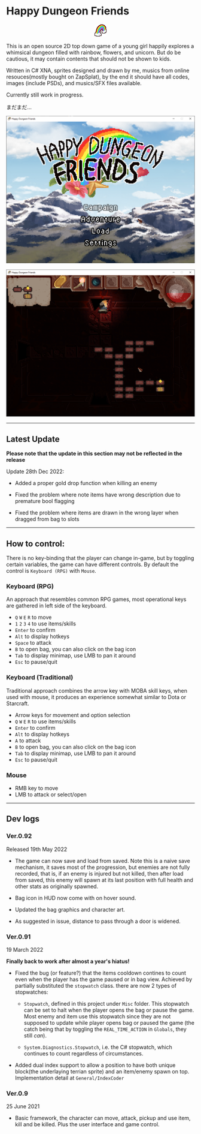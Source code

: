 # Happy Dungeon Friends

<p align="center">
  <img src="https://github.com/Amarthgul/HappyDungeonFriends/blob/main/Icon.bmp">
</p>

This is an open source 2D top down game of a young girl happily explores a whimsical dungeon 
filled with rainbow, flowers, and unicorn. But do be cautious, it may contain contents that should
not be shown to kids. 

Written in C# XNA, sprites designed and drawn by me, musics from online resouces(mostly bought on ZapSplat), 
by the end it should have all codes, images (include PSDs), and musics/SFX files available.

Currently still work in progress. 

まだまだ...

<p align="center">
	<img src="https://github.com/Amarthgul/HappyDungeonFriends/blob/main/Content/Screencap/W4hXXG4.png" width="512">
</p>

<p align="center">
	<img src="https://github.com/Amarthgul/HappyDungeonFriends/blob/main/Content/Screencap/lye4f1D.png" width="512">
</p>

--------------------------------------------------------

## Latest Update

**Please note that the update in this section may not be reflected in the release**

Update 28th Dec 2022:

* Added a proper gold drop function when killing an enemy 

* Fixed the problem where note items have wrong description due to premature bool flagging

* Fixed the problem where items are drawn in the wrong layer when dragged from bag to slots

--------------------------------------------------------

## How to control: 

There is no key-binding that the player can change in-game, but by toggling certain variables, 
the game can have different controls. By default the control is `Keyboard (RPG)` with `Mouse`.

### Keyboard (RPG)

An approach that resembles common RPG games, most operational keys are gathered in left side of the keyboard.

* `Q` `W` `E` `R` to move 
* `1` `2` `3` `4` to use items/skills
* `Enter` to confirm
* `Alt` to display hotkeys
* `Space` to attack 
* `B` to open bag, you can also click on the bag icon
* `Tab` to display minimap, use LMB to pan it around 
* `Esc` to pause/quit 

### Keyboard (Traditional)

Traditional approach combines the arrow key with MOBA skill keys, when used with mouse, it
produces an experience somewhat similar to Dota or Starcraft. 

* Arrow keys for movement and option selection
* `Q` `W` `E` `R` to use items/skills
* `Enter` to confirm
* `Alt` to display hotkeys
* `A` to attack
* `B` to open bag, you can also click on the bag icon
* `Tab` to display minimap, use LMB to pan it around 
* `Esc` to pause/quit 

### Mouse 
* RMB key to move 
* LMB to attack or select/open


--------------------------------------------------------

## Dev logs

### Ver.0.92

Released 19th May 2022

* The game can now save and load from saved. Note this is a naive save mechanism, it saves most of
the progression, but enemies are not fully recorded, that is, if an enemy is injured but not killed, 
then after load from saved, this enemy will spawn at its last position with full health and other stats
as originally spawned.

* Bag icon in HUD now come with on hover sound.

* Updated the bag graphics and character art.

* As suggested in issue, distance to pass through a door is widened.

### Ver.0.91

19 March 2022

**Finally back to work after almost a year's hiatus!**

* Fixed the bug (or feature?) that the items cooldown contines to count even when the player has
the game paused or in bag view. Achieved by partially substituted the `stopwatch` class. there 
are now 2 types of stopwatches:

  * `Stopwatch`, defined in this project under `Misc` folder. This stopwatch can be set to halt 
when the player opens the bag or pause the game. Most enemy and item use this stopwatch since
they are not supposed to update while player opens bag or paused the game (the catch being that 
by toggling the `REAL_TIME_ACTION` in `Globals`, they still *can*). 

  * `System.Diagnostics.Stopwatch`, i.e. the C# stopwatch, which continues to count regardless
of circumstances.  

* Added dual index support to allow a position to have both unique block(the underlaying terrian sprite)
and an item/enemy spawn on top. Implementation detail at `General/IndexCoder`

### Ver.0.9

25 June 2021

* Basic framework, the character can move, attack, pickup and use item, kill and be killed. 
Plus the user interface and game control.  
